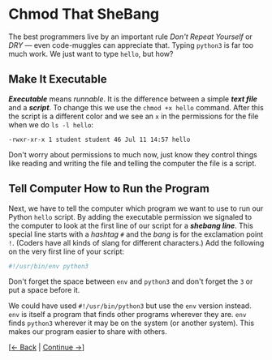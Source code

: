 # Chmod That SheBang

The best programmers live by an important rule *Don't Repeat Yourself*
or *DRY* — even code-muggles can appreciate that. Typing `python3`
is far too much work.  We just want to type `hello`, but how?

## Make It Executable

***Executable*** means *runnable*. It is the difference between a simple
***text file*** and a ***script***. To change this we use the `chmod +x
hello` command. After this the script is a different color and we see an `x`
in the permissions for the file when we do `ls -l hello`:

```
-rwxr-xr-x 1 student student 46 Jul 11 14:57 hello
```

Don't worry about permissions to much now, just know they control things
like reading and writing the file and telling the computer the file is
a script.

## Tell Computer How to Run the Program

Next, we have to tell the computer which program we want to use to run
our Python `hello` script. By adding the executable permission we signaled
to the computer to look at the first line of our script for a ***shebang
line***.  This special line starts with a *hashtag* `#` and the *bang*
is for the exclamation point `!`. (Coders have all kinds of slang for
different characters.) Add the following on the very first line of your script:

```python
#!/usr/bin/env python3
```

Don't forget the space between `env` and `python3` and don't forget the `3`
or put a space before it.

We could have used `#!/usr/bin/python3` but use the `env` version
instead. `env` is itself a program that finds other programs wherever
they are.  `env` finds `python3` wherever it may be on the system
(or another system). This makes our program easier to share with others.

[[&larr; Back](../02) | [Continue &rarr;](../03)]
